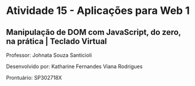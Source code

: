 # Atividade 15 - Aplicações para Web 1

## Manipulação de DOM com JavaScript, do zero, na prática | Teclado Virtual

Professor: Johnata Souza Santicioli

Desenvolvido por: Katharine Fernandes Viana Rodrigues

Prontuário: SP302718X
